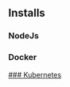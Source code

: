 

## Installs

### NodeJs

### Docker


[### Kubernetes](https://github.com/Roche-Olivier/help.windows10.nodejs.basics)
